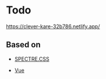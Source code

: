 # Todo

https://clever-kare-32b786.netlify.app/

## Based on

- [SPECTRE.CSS](https://picturepan2.github.io/spectre/getting-started.html#getting-started)

- [Vue](https://v3.vuejs.org/guide/introduction.html)
